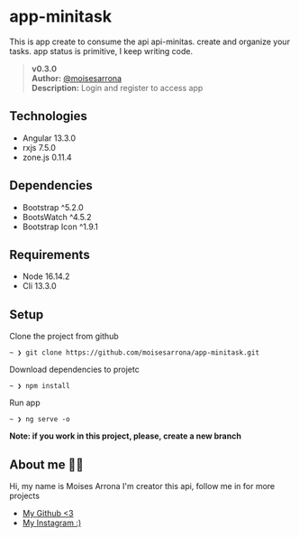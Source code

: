 # app-minitask
This is app create to consume the api api-minitas. create and organize your tasks. app status is primitive, I keep writing code.

>__v0.3.0__  
__Author:__ [@moisesarrona](https://github.com/mosesarrona)  
__Description:__ Login and register to access app

## Technologies
- Angular 13.3.0
- rxjs 7.5.0
- zone.js 0.11.4

## Dependencies
- Bootstrap ^5.2.0
- BootsWatch ^4.5.2
- Bootstrap Icon ^1.9.1

## Requirements
- Node 16.14.2
- Cli 13.3.0

## Setup
Clone the project from github
```
~ ❯ git clone https://github.com/moisesarrona/app-minitask.git
```
Download dependencies to projetc
```
~ ❯ npm install
```
Run app
```
~ ❯ ng serve -o
```
**Note: if you work in this project, please, create a new branch**

## About me 👨‍💻
Hi, my name is Moises Arrona I'm creator this api, follow me in for more projects

- [My Github <3](https://github.com/mosesarrona)
- [My Instagram :)](https://www.instagram.com/moisesarrona/)